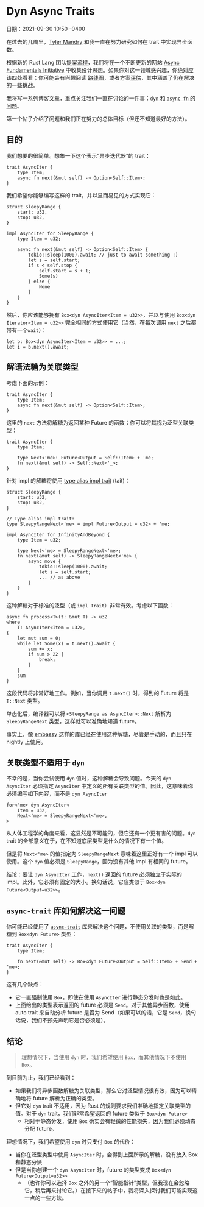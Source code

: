 # Dyn Async Traits

日期：2021-09-30 10:50 -0400

在过去的几周里，[Tyler Mandry] 和我一直在努力研究如何在 trait 中实现异步函数。

根据新的 Rust Lang 团队[提案流程][initiative]，我们将在一个不断更新的网站 [Async Fundamentals Initiative]
中收集设计思想。如果你对这一领域感兴趣，你绝对应该四处看看；你可能会有兴趣阅读 [路线图][roadmap]，或者方案[评估][evaluation]，其中涵盖了仍在解决的一些挑战。

我将写一系列博客文章，重点关注我们一直在讨论的一件事：[`dyn` 和 `async fn` 的问题][`dyn` & `async fn`]。

第一个帖子介绍了问题和我们正在努力的总体目标（但还不知道最好的方法）。

[Tyler Mandry]: https://github.com/tmandry/
[initiative]: https://lang-team.rust-lang.org/initiatives.html
[Async Fundamentals Initiative]: https://rust-lang.github.io/async-fundamentals-initiative/
[roadmap]: https://rust-lang.github.io/async-fundamentals-initiative/roadmap.html
[evaluation]: https://rust-lang.github.io/async-fundamentals-initiative/evaluation.html
[`dyn` & `async fn`]: https://rust-lang.github.io/async-fundamentals-initiative/evaluation/challenges/dyn_traits.html

## 目的

我们想要的很简单。想象一下这个表示“异步迭代器”的 trait：

```rust,ignore
trait AsyncIter {
    type Item;
    async fn next(&mut self) -> Option<Self::Item>;
}
```

我们希望你能够编写这样的 trait，并以显而易见的方式实现它：

```rust,ignore
struct SleepyRange {
    start: u32,
    stop: u32,
}

impl AsyncIter for SleepyRange {
    type Item = u32;
    
    async fn next(&mut self) -> Option<Self::Item> {
        tokio::sleep(1000).await; // just to await something :)
        let s = self.start;
        if s < self.stop {
            self.start = s + 1;
            Some(s)
        } else {
            None
        }
    }
}
```

然后，你应该能够拥有 `Box<dyn AsyncIter<Item = u32>>`，并以与使用 `Box<dyn Iterator<Item = u32>>`
完全相同的方式使用它（当然，在每次调用 `next` 之后都带有一个`wait`）：

```rust,ignore
let b: Box<dyn AsyncIter<Item = u32>> = ...;
let i = b.next().await;
```

## 解语法糖为关联类型

考虑下面的示例：

```rust,ignore
trait AsyncIter {
    type Item;
    async fn next(&mut self) -> Option<Self::Item>;
}
```

这里的 `next` 方法将解糖为返回某种 Future 的函数；你可以将其视为泛型关联类型：

```rust,ignore
trait AsyncIter {
    type Item;

    type Next<'me>: Future<Output = Self::Item> + 'me;
    fn next(&mut self) -> Self::Next<'_>;
}
```

针对 impl 的解糖将使用 [type alias impl trait] (tait)：

[type alias impl trait]: https://rust-lang.github.io/impl-trait-initiative/

```rust,ignore
struct SleepyRange {
    start: u32,
    stop: u32,
}

// Type alias impl trait:
type SleepyRangeNext<'me> = impl Future<Output = u32> + 'me;

impl AsyncIter for InfinityAndBeyond {
    type Item = u32;
    
    type Next<'me> = SleepyRangeNext<'me>;
    fn next(&mut self) -> SleepyRangeNext<'me> {
        async move {
            tokio::sleep(1000).await;
            let s = self.start;
            ... // as above
        }
    }
}
```

这种解糖对于标准的泛型（或 `impl Trait`）非常有效。考虑以下函数：

```rust,ignore
async fn process<T>(t: &mut T) -> u32
where
    T: AsyncIter<Item = u32>,
{
    let mut sum = 0;
    while let Some(x) = t.next().await {
        sum += x;
        if sum > 22 {
            break;
        }
    }
    sum
}
```

这段代码将非常好地工作。例如，当你调用 `t.next()` 时，得到的 Future 将是 `T::Next` 类型。

单态化后，编译器可以将 `<SleepyRange as AsyncIter>::Next` 解析为` SleepyRangeNext` 类型，这样就可以准确地知道 future。

事实上，像 [embassy] 这样的库已经在使用这种解糖，尽管是手动的，而且只在 nightly 上使用。

[embassy]: https://github.com/akiles/embassy

## 关联类型不适用于 `dyn`

不幸的是，当你尝试使用 `dyn` 值时，这种解糖会导致问题。今天的 `dyn AsyncIter` 必须指定 `AsyncIter`
中定义的所有关联类型的值。因此，这意味着你必须编写如下内容，而不是 `dyn AsyncIter`

```rust,ignore
for<'me> dyn AsyncIter<
    Item = u32, 
    Next<'me> = SleepyRangeNext<'me>,
>
```

从人体工程学的角度来看，这显然是不可能的，但它还有一个更有害的问题。`dyn` trait 的全部意义在于，在不知道底层类型是什么的情况下有一个值。

但是将 `Next<'me>` 的值指定为 `SleepyRangeNext` 意味着这里正好有一个 impl 可以使用。这个 `dyn` 值必须是 `SleepyRange`，因为没有其他 impl 有相同的 future。

结论：要让 `dyn AsyncIter` 工作，`next()` 返回的 future 必须独立于实际的 impl。此外，它必须有固定的大小。换句话说，它应类似于 `Box<dyn Future<Output=u32>>`。

## `async-trait` 库如何解决这一问题

[`async-trait`]: https://crates.io/crates/async-trait

你可能已经使用了 [`async-trait`] 库来解决这个问题，不使用关联的类型，而是解糖到 `Box<dyn Future>` 类型：

```rust,ignore
trait AsyncIter {
    type Item;

    fn next(&mut self) -> Box<dyn Future<Output = Self::Item> + Send + 'me>;
}
```

这有几个缺点：

* 它一直强制使用 `Box`，即使在使用 `AsyncIter` 进行静态分发时也是如此。
* 上面给出的类型表示返回的 future 必须是 `Send`。对于其他异步函数，使用 auto trait 来自动分析 future 是否为 Send（如果可以的话，它是 
  `Send`，换句话说，我们不预先声明它是否必须是）。

## 结论

> 理想情况下，当使用 `dyn` 时，我们希望使用 `Box`，而其他情况下不使用 `Box`。

到目前为止，我们已经看到：

* 如果我们将异步函数解糖为关联类型，那么它对泛型情况很有效，因为可以精确地将 future 解析为正确的类型。
* 但它对 `dyn` trait 不适用，因为 Rust 的规则要求我们准确地指定关联类型的值。对于 `dyn` trait，我们非常希望返回的 future 类似于 `Box<dyn Future>`
  * 相对于静态分发，使用 `Box` 确实会有轻微的性能损失，因为我们必须动态分配 future。

理想情况下，我们希望使用 `dyn` 时只支付 `Box` 的代价：

* 当你在泛型类型中使用 `AsyncIter` 时，会得到上面所示的解糖，没有放入 Box 和静态分派
* 但是当你创建一个 `dyn AsyncIter` 时，future 的类型变成 `Box<dyn Future<Output=u32>>`
  * （也许你可以选择 `Box` 之外的另一个“智能指针”类型，但我现在会忽略它，稍后再来讨论它。）在接下来的帖子中，我将深入探讨我们可能实现这一点的一些方法。
